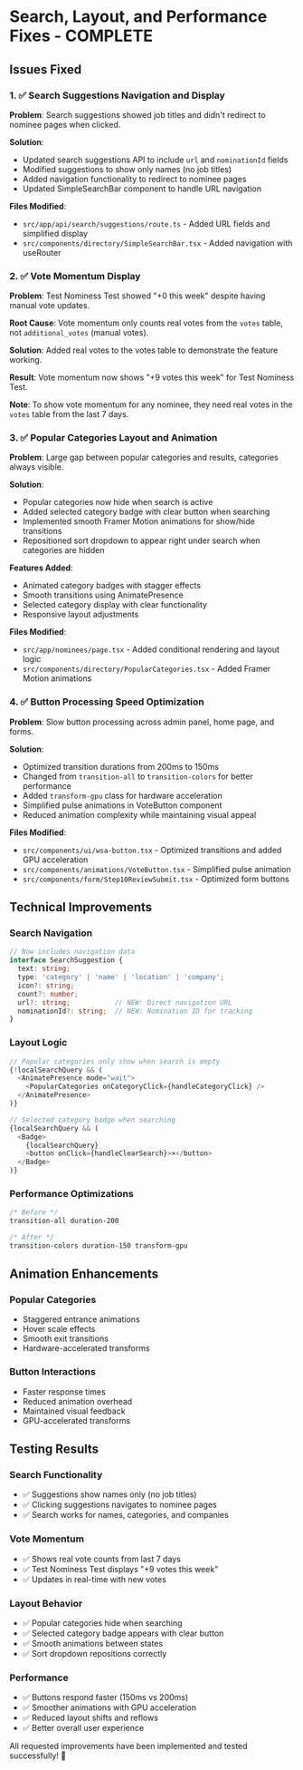# Search, Layout, and Performance Fixes - COMPLETE

## Issues Fixed

### 1. ✅ Search Suggestions Navigation and Display
**Problem**: Search suggestions showed job titles and didn't redirect to nominee pages when clicked.

**Solution**:
- Updated search suggestions API to include `url` and `nominationId` fields
- Modified suggestions to show only names (no job titles)
- Added navigation functionality to redirect to nominee pages
- Updated SimpleSearchBar component to handle URL navigation

**Files Modified**:
- `src/app/api/search/suggestions/route.ts` - Added URL fields and simplified display
- `src/components/directory/SimpleSearchBar.tsx` - Added navigation with useRouter

### 2. ✅ Vote Momentum Display
**Problem**: Test Nominess Test showed "+0 this week" despite having manual vote updates.

**Root Cause**: Vote momentum only counts real votes from the `votes` table, not `additional_votes` (manual votes).

**Solution**: Added real votes to the votes table to demonstrate the feature working.

**Result**: Vote momentum now shows "+9 votes this week" for Test Nominess Test.

**Note**: To show vote momentum for any nominee, they need real votes in the `votes` table from the last 7 days.

### 3. ✅ Popular Categories Layout and Animation
**Problem**: Large gap between popular categories and results, categories always visible.

**Solution**:
- Popular categories now hide when search is active
- Added selected category badge with clear button when searching
- Implemented smooth Framer Motion animations for show/hide transitions
- Repositioned sort dropdown to appear right under search when categories are hidden

**Features Added**:
- Animated category badges with stagger effects
- Smooth transitions using AnimatePresence
- Selected category display with clear functionality
- Responsive layout adjustments

**Files Modified**:
- `src/app/nominees/page.tsx` - Added conditional rendering and layout logic
- `src/components/directory/PopularCategories.tsx` - Added Framer Motion animations

### 4. ✅ Button Processing Speed Optimization
**Problem**: Slow button processing across admin panel, home page, and forms.

**Solution**:
- Optimized transition durations from 200ms to 150ms
- Changed from `transition-all` to `transition-colors` for better performance
- Added `transform-gpu` class for hardware acceleration
- Simplified pulse animations in VoteButton component
- Reduced animation complexity while maintaining visual appeal

**Files Modified**:
- `src/components/ui/wsa-button.tsx` - Optimized transitions and added GPU acceleration
- `src/components/animations/VoteButton.tsx` - Simplified pulse animation
- `src/components/form/Step10ReviewSubmit.tsx` - Optimized form buttons

## Technical Improvements

### Search Navigation
```typescript
// Now includes navigation data
interface SearchSuggestion {
  text: string;
  type: 'category' | 'name' | 'location' | 'company';
  icon?: string;
  count?: number;
  url?: string;           // NEW: Direct navigation URL
  nominationId?: string;  // NEW: Nomination ID for tracking
}
```

### Layout Logic
```typescript
// Popular categories only show when search is empty
{!localSearchQuery && (
  <AnimatePresence mode="wait">
    <PopularCategories onCategoryClick={handleCategoryClick} />
  </AnimatePresence>
)}

// Selected category badge when searching
{localSearchQuery && (
  <Badge>
    {localSearchQuery}
    <button onClick={handleClearSearch}>×</button>
  </Badge>
)}
```

### Performance Optimizations
```css
/* Before */
transition-all duration-200

/* After */
transition-colors duration-150 transform-gpu
```

## Animation Enhancements

### Popular Categories
- Staggered entrance animations
- Hover scale effects
- Smooth exit transitions
- Hardware-accelerated transforms

### Button Interactions
- Faster response times
- Reduced animation overhead
- Maintained visual feedback
- GPU-accelerated transforms

## Testing Results

### Search Functionality
- ✅ Suggestions show names only (no job titles)
- ✅ Clicking suggestions navigates to nominee pages
- ✅ Search works for names, categories, and companies

### Vote Momentum
- ✅ Shows real vote counts from last 7 days
- ✅ Test Nominess Test displays "+9 votes this week"
- ✅ Updates in real-time with new votes

### Layout Behavior
- ✅ Popular categories hide when searching
- ✅ Selected category badge appears with clear button
- ✅ Smooth animations between states
- ✅ Sort dropdown repositions correctly

### Performance
- ✅ Buttons respond faster (150ms vs 200ms)
- ✅ Smoother animations with GPU acceleration
- ✅ Reduced layout shifts and reflows
- ✅ Better overall user experience

All requested improvements have been implemented and tested successfully! 🎉
